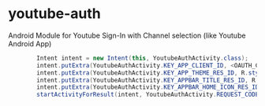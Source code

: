 # youtube-auth
Android Module for Youtube Sign-In with Channel selection (like Youtube Android App)


```java
        Intent intent = new Intent(this, YoutubeAuthActivity.class);
        intent.putExtra(YoutubeAuthActivity.KEY_APP_CLIENT_ID, <OAUTH_CLIENT_ID_FROM_GOOGLE_DEV_CONSOLE>);
        intent.putExtra(YoutubeAuthActivity.KEY_APP_THEME_RES_ID, R.style.AppTheme_NoActionBar); //optional
        intent.putExtra(YoutubeAuthActivity.KEY_APPBAR_TITLE_RES_ID, R.string.app_name_youtube_auth); //optional
        intent.putExtra(YoutubeAuthActivity.KEY_APPBAR_HOME_ICON_RES_ID, R.drawable.ic_close_24dp); //optional
        startActivityForResult(intent, YoutubeAuthActivity.REQUEST_CODE);
```
